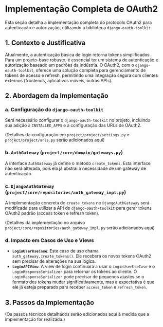 # Implementação Completa de OAuth2

Esta seção detalha a implementação completa do protocolo OAuth2 para autenticação e autorização, utilizando a biblioteca `django-oauth-toolkit`.

## 1. Contexto e Justificativa

Atualmente, a autenticação básica de login retorna tokens simplificados. Para um projeto-base robusto, é essencial ter um sistema de autenticação e autorização baseado em padrões da indústria. O OAuth2, com o `django-oauth-toolkit`, oferece uma solução completa para gerenciamento de tokens de acesso e refresh, permitindo uma integração segura com clientes externos (frontends, aplicativos móveis, outras APIs).

## 2. Abordagem da Implementação

### a. Configuração do `django-oauth-toolkit`

Será necessário configurar o `django-oauth-toolkit` no projeto, incluindo sua adição a `INSTALLED_APPS` e a configuração das URLs de OAuth2.

(Detalhes da configuração em `project/project/settings.py` e `project/project/urls.py` serão adicionados aqui)

### b. `AuthGateway` (`project/core/domain/gateways.py`)

A interface `AuthGateway` já define o método `create_tokens`. Esta interface não será alterada, pois ela já abstrai a necessidade de um gateway de autenticação.

### c. `DjangoAuthGateway` (`project/core/repositories/auth_gateway_impl.py`)

A implementação concreta do `create_tokens` no `DjangoAuthGateway` será modificada para utilizar a API do `django-oauth-toolkit` para gerar tokens OAuth2 padrão (access token e refresh token).

(Detalhes da implementação no arquivo `project/core/repositories/auth_gateway_impl.py` serão adicionados aqui)

### d. Impacto em Casos de Uso e Views

-   **`LoginUserUseCase`**: Este caso de uso chama `auth_gateway.create_tokens()`. Ele receberá os novos tokens OAuth2 sem precisar de alterações na sua lógica.
-   **`LoginAPIView`**: A view de login continuará a usar o `LoginUserUseCase` e o `LoginResponseSerializer` para retornar os tokens ao cliente. O `LoginResponseSerializer` pode precisar de pequenos ajustes se o formato dos tokens mudar significativamente, mas a expectativa é que ele já esteja preparado para receber `access_token` e `refresh_token`.

## 3. Passos da Implementação

(Os passos técnicos detalhados serão adicionados aqui à medida que a implementação for realizada.)
